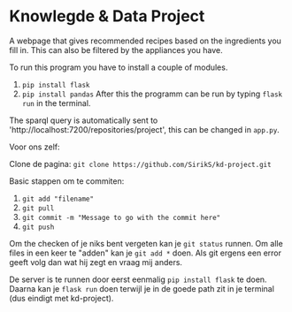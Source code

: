 # Knowlegde & Data Project

A webpage that gives recommended recipes based on the ingredients you fill in. 
This can also be filtered by the appliances you have. 

To run this program you have to install a couple of modules.
1. `pip install flask`
2. `pip install pandas`
After this the programm can be run by typing `flask run` in the terminal. 

The sparql query is automatically sent to 'http://localhost:7200/repositories/project', this can be changed in `app.py`.


Voor ons zelf:

Clone de pagina: `git clone https://github.com/SirikS/kd-project.git`

Basic stappen om te commiten:
1. `git add "filename"`
2. `git pull`
3. `git commit -m "Message to go with the commit here"`
4. `git push`

Om the checken of je niks bent vergeten kan je `git status` runnen.
Om alle files in een keer te "adden" kan je `git add *` doen.
Als git ergens een error geeft volg dan wat hij zegt en vraag mij anders.

De server is te runnen door eerst eenmalig `pip install flask` te doen. Daarna kan je `flask run` doen terwijl je in de goede path zit in je terminal (dus eindigt met kd-project).
